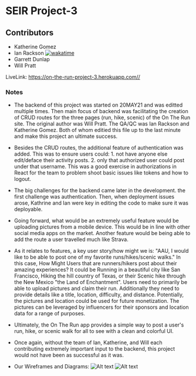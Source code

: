 # SEIR Project-3

## Contributors

-   Katherine Gomez
-   Ian Rackson [![wakatime](https://wakatime.com/badge/github/katherinevgomez/Project-3-backend.svg)](https://wakatime.com/badge/github/katherinevgomez/Project-3-backend)
-   Garrett Dunlap
-   Will Pratt

LiveLink: <https://on-the-run-project-3.herokuapp.com//>

### Notes

-  The backend of this project was started on 20MAY21 and was editted multiple times.  Then main focus of backend was facilitating the creation of CRUD routes for the three pages (run, hike, scenic) of the On The Run site.  The original author was Will Pratt.  The QA/QC was Ian Rackson and Katherine Gomez.  Both of whom editied this file up to the last minute and make this project an ultimate success.  
-  Besides the CRUD routes, the additional feature of authentication was added.  This was to ensure users could: 1. not have anyone else edit/deface their activity posts.  2. only that authorized user could post under that username.  This was a good exercise in authorizations in React for the team to problem shoot basic issues like tokens and how to logout.
-  The big challenges for the backend came later in the development.  the first challenge was authentication.  Then, when deployment issues arose, Kathrine and Ian were key in editing the code to make sure it was deployable.
-  Going forward, what would be an extremely useful feature would be uploading pictures from a mobile device.  This would be in line with other social media apps on the market. Another feature would be being able to add the route a user travelled much like Strava.
-  As it relates to features, a key user story/how might we is: "AAU, I would like to be able to post one of my favorite runs/hikes/scenic walks."  In this case, How Might Users that are runners/hikers post about their amazing experiences?  It could be Running in a beautiful city like San Francisco, Hiking the hill country of Texas, or their Scenic hike through the New Mexico "the Land of Enchantment".  Users need to primarily be able to upload pictures and claim their run.  Additionally they need to provide details like a title, location, difficulty, and distance.  Potentially, the pictures and location could be used for future monetization.  The pictures can be leveraged by influencers for their sponsors and location data for a range of purposes.  
-  Ultimately, the On The Run app provides a simple way to post a user's run, hike, or scenic walk for all to see with a clean and colorful UI.
-  Once again, without the team of Ian, Katherine, and Will each contributing extremely important input to the backend, this project would not have been as successful as it was.  

-  Our Wireframes and Diagrams:
![Alt text](https://i.imgur.com/swiuWgC.png "pages")
![Alt text](https://i.imgur.com/vmScXKt.png "wireframes")